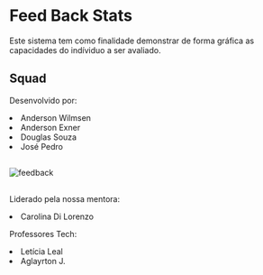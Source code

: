 # Feed Back Stats

Este sistema tem como finalidade demonstrar de forma gráfica as capacidades do indíviduo a ser avaliado.

## Squad

Desenvolvido por: 
  <li> Anderson Wilmsen </li>
  <li> Anderson Exner </li>
  <li> Douglas Souza </li>
  <li> José Pedro </li>
  
##
  
![feedback](https://user-images.githubusercontent.com/102523593/223396411-ad2a8116-3f95-4c8f-95d7-f45793197846.JPG)

##

Liderado pela nossa mentora: 
  <li> Carolina Di Lorenzo </li>

Professores Tech:
  <li> Letícia Leal </li>
  <li> Aglayrton J. </li>
